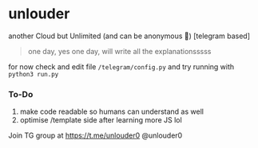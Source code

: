 # unlouder
another Cloud but Unlimited (and can be anonymous 👾) [telegram based]

> one day, yes one day, will write all the explanationsssss

for now check and edit file ```/telegram/config.py```
and try running with ```python3 run.py```

### To-Do
1) make code readable so humans can understand as well
2) optimise /template side after learning more JS lol

Join TG group at https://t.me/unlouder0 @unlouder0
